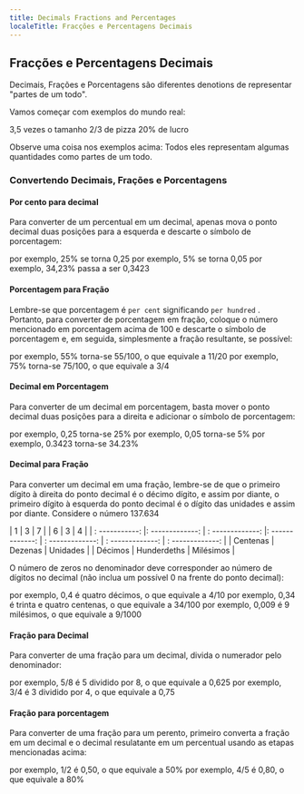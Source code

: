 ```yaml
---
title: Decimals Fractions and Percentages
localeTitle: Fracções e Percentagens Decimais
---
```

## Fracções e Percentagens Decimais

Decimais, Frações e Porcentagens são diferentes denotions de representar "partes de um todo".

Vamos começar com exemplos do mundo real:

3,5 vezes o tamanho 2/3 de pizza 20% de lucro

Observe uma coisa nos exemplos acima: Todos eles representam algumas quantidades como partes de um todo.

### Convertendo Decimais, Frações e Porcentagens

#### Por cento para decimal

Para converter de um percentual em um decimal, apenas mova o ponto decimal duas posições para a esquerda e descarte o símbolo de porcentagem:

por exemplo, 25% se torna 0,25 por exemplo, 5% se torna 0,05 por exemplo, 34,23% passa a ser 0,3423

#### Porcentagem para Fração

Lembre-se que porcentagem é `per cent` significando `per hundred` . Portanto, para converter de porcentagem em fração, coloque o número mencionado em porcentagem acima de 100 e descarte o símbolo de porcentagem e, em seguida, simplesmente a fração resultante, se possível:

por exemplo, 55% torna-se 55/100, o que equivale a 11/20 por exemplo, 75% torna-se 75/100, o que equivale a 3/4

#### Decimal em Porcentagem

Para converter de um decimal em porcentagem, basta mover o ponto decimal duas posições para a direita e adicionar o símbolo de porcentagem:

por exemplo, 0,25 torna-se 25% por exemplo, 0,05 torna-se 5% por exemplo, 0.3423 torna-se 34.23%

#### Decimal para Fração

Para converter um decimal em uma fração, lembre-se de que o primeiro dígito à direita do ponto decimal é o décimo dígito, e assim por diante, o primeiro dígito à esquerda do ponto decimal é o dígito das unidades e assim por diante. Considere o número 137.634

| 1 | 3 | 7 | | 6 | 3 | 4 | | : -----------: |: -------------: | : -------------: |: -------------: | : -------------: | : -------------: | : -------------: | | Centenas | Dezenas | Unidades | | Décimos | Hunderdeths | Milésimos |

O número de zeros no denominador deve corresponder ao número de dígitos no decimal (não inclua um possível 0 na frente do ponto decimal):

por exemplo, 0,4 é quatro décimos, o que equivale a 4/10 por exemplo, 0,34 é trinta e quatro centenas, o que equivale a 34/100 por exemplo, 0,009 é 9 milésimos, o que equivale a 9/1000

#### Fração para Decimal

Para converter de uma fração para um decimal, divida o numerador pelo denominador:

por exemplo, 5/8 é 5 dividido por 8, o que equivale a 0,625 por exemplo, 3/4 é 3 dividido por 4, o que equivale a 0,75

#### Fração para porcentagem

Para converter de uma fração para um perento, primeiro converta a fração em um decimal e o decimal resulatante em um percentual usando as etapas mencionadas acima:

por exemplo, 1/2 é 0,50, o que equivale a 50% por exemplo, 4/5 é 0,80, o que equivale a 80%